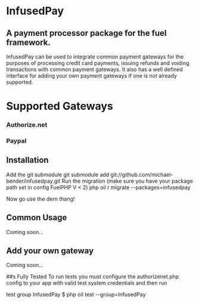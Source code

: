 # InfusedPay
## A payment processor package for the fuel framework.
InfusedPay can be used to integrate common payment gateways for the purposes of processing
credit card payments, issuing refunds and voiding transactions with common payment gateways. It
also has a well defined interface for adding your own payment gateways if one is not already supported.

# Supported Gateways
### Authorize.net
### Paypal

## Installation
Add the git submodule
    git submodule add git://github.com/michael-bender/infusedpay.git
Run the migration (make sure you have your package path set in config FuelPHP V < 2)
    php oil r migrate --packages=infusedpay

Now go use the dern thang!

## Common Usage
Coming soon...

## Add your own gateway
Coming soon...

##s Fully Tested
To run tests you must configure the authorizenet.php config to your app with valid test system credentials and then run

test group InfusedPay
    $ php oil test --group=InfusedPay


